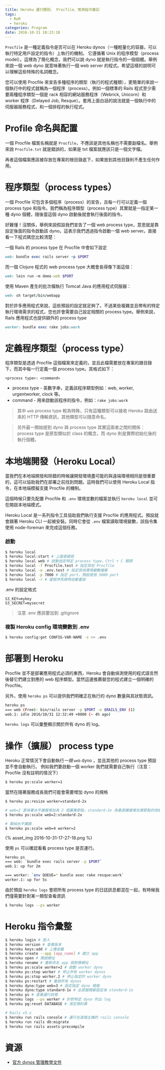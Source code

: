 ```yaml
---
title: Heroku 運行類別、 Procfile、常用指令筆記
tags:
  - RoR
  - heroku
categories: Program
date: 2016-10-31 18:23:18
---
```



`Procfile` 是一種定義指令是否可以在 Heroku dynos（一種輕量化的容器，可以執行特定用戶設定的指令）上執行的機制。
它遵循著 Unix 的程序模型（process model）。這裡為了簡化概念，我們可以說 dyno 就是執行指令的一個個體。舉例來說一個 web dyno 就意味著執行一個 web server 的程式。希望這樣的說明可以理解這些特殊的名詞概念。

<!--more-->

您可以使用 Procfile 來宣告多種程序的類型（執行的程式種類），更簡單的來說一個執行中的程式就稱為一個程序（process）。例如一個標準的 Rails 程式至少需要兩種程序類型一個是 rack 相容的網站服務程序（Webrick, Unicorn）和 worker 程序（Delayed Job, Resque）。套用上面白話的說法就是一個執行中的伺服器服務程式，和一個排程的執行程式。

# Profile 命名與配置

一個 Procfile 檔案名稱就是 `Procfile`，不應該是其他名稱也不需要副檔名。舉例來說 `Procfile.txt` 就是錯誤的，如果是 txt 檔案就應該只是一個文字檔。

再者這個檔案應該被存放在專案的根目錄底下，如果放到其他目錄則不產生任何作用。

# 程序類型（process types）

一個 Procfile 可包含多個程序（process）的宣告，且每一行可以定義一個 process type 和指令。我們稱為程序類型（process type）其實就是一指定某一種 dyno 個體，隨後當這個 dyno 啟動後就會執行後面的指令。

好難懂！沒關係，舉例來說假設我們宣告了一個 web process type，意思就是靠設定後面的指令啟動該 dyno。這表示我們透過指令啟動一個 web server。直接看一下程式碼您比較清楚：

一個 Rails 的 process type 在 Procfile 中會如下設定

```rb
web: bundle exec rails server -p $PORT
```

而一個 Clojure 程式的 web process type 大概會長得像下面這個：

```rb
web: lein run -m demo.web $PORT
```

使用 Maven 產生的批次檔執行 Tomcat Java 的應用程式伺服器：

```rb
web: sh target/bin/webapp
```

對於許多應用程式來說，這些預設的設定就足夠了。不過某些複雜並且帶有的特定執行環境需求的程式，您也許會需要自己設定相關的 process type。舉例來說，Rails 應用程式也提供額外的 process type

```rb
worker: bundle exec rake jobs:work
```

# 定義程序類型（process type）

程序類型是透過 Procfile 這個檔案來定義的，並且此檔需要放在專案的跟目錄下，而其中每一行定義一個 process type。其格式如下：

```
<process type>: <command>
```

* process type - 英數字串，定義該程序類型例如：web, worker, urgentworker, clock 等。
* command - 用來啟動該程序的指令，例如：`rake jobs:work`

> 其中 `web` process type 較為特殊，只有這種類型可以接收 Heroku 路由送來的 HTTP 傳輸資訊，其他類型可以隨意命名。

> 另外最一開始提到 dyno 與 process type 其實這兩者之間的關係： process type 是原型類似於 class 的概念，而 dyno 則是實際初始化後的執行個體。


# 本地端開發（Heroku Local）

當我們在本地端開發和除錯的時候讓開發環境盡可能的與遠端環境相同是很重要的，這可以協助我們在部署之前找到問題。這時我們可以使用 Heroku Local 指令，在本地端模擬支援 Procfile 的機制。

這個時候只要先配置 Procfile 和 `.env` 環境並數的檔案並執行 `heroku local` 並可在開啟本地端模式。

Heroku Local 是一系列指令工具協助我們執行支援 Procfile 的應用程式。預設就會跟著 Heroku CLI 一起被安裝。同時它會從 `.env` 檔案讀取環境變數，該指令集使用 node-foreman 來完成這個任務。

### 啟動

```bash
$ heroku local
$ heroku local:start # 上面是縮寫
$ heroku local web # 啟動指定特定 process type，Ctrl + C 關閉
$ heroku local -f Procfile.test # 指定其他 Procfile
$ heroku local -e .env.test # 指定其他環境變數檔案
$ heroku local -p 7000 # 指定 port，預設使用 5000 port
$ heroku local -r # 當程序死掉時自動重啟
```

.env 的設定格式

```
S3_KEY=mykey
S3_SECRET=mysecret
```

> 注意 .env 應該要加到 .gitignore

### 複製 Heroku config 環境變數到 .env

```bash
$ heroku config:get CONFIG-VAR-NAME -s >> .env
```

# 部署到 Heroku

Procfile 並不是部署應用程式必須的東西，Heroku 會自動偵測使用的程式語言然後替它們建立對應的 web 程序類型。當然這邊推薦替您的程式建立一個明確的 Procfile。

另外，使用 `heroku ps` 可以提供我們明確正在執行的 dyno 數量與其狀態資訊。

```bash
heroku ps
=== web (Free): bin/rails server -p $PORT -e $RAILS_ENV (1)
web.1: idle 2016/10/31 12:32:49 +0800 (~ 4h ago)
```

`heroku logs` 可以彙整顯示關於所有 dyno 的 log。

# 操作（擴展） process type

Heroku 正常情況下會自動執行*一個* `web` dyno ，並且其他的 process type 預設並不會自動執行。
例如我們要啟動一個 worker 我們就需要自己執行（注意：Procfile 沒有註明的情況下）

```bash
$ heroku ps:scale worker=1
```

當然在隨著服務成長我們可能會需要增加 dyno 的規格

```bash
$ heroku ps:resize worker=standard-2x

# web=2 意味著水平擴展增加為 2 個叢集節點，standard-2x 為垂直擴展增加單節點的效能
$ heroku ps:scale web=2:standard-2x

# 單純水平擴展
$ heroku ps:scale web=4 worker=2
```

{% asset_img 2016-10-31-17-27-18.png %}

使用 `ps` 可以確認看看 process type 是否運行。

```bash
heroku ps
=== web: `bundle exec rails server -p $PORT`
web.1: up for 2m

=== worker: `env QUEUE=* bundle exec rake resque:work`
worker.1: up for 5s
```

由於預設 `heroku logs` 會把所有 process type 的日誌訊息都混在一起，有時候我們僅需要針對某一類型查看資訊

```bash
$ heroku logs --ps worker
```

# Heroku 指令彙整

```bash
$ heroku login # 登入
$ heroku version # 查看版本
$ heroku keys:add # 上傳金鑰
$ heroku create --app [app_name] # 建立 app
$ heroku open # 開啟網址
$ heroku rename # 重新命名 app 與對應網址
$ heroku ps:scale worker=2 # 啟動 worker dyno
$ heroku ps:stop worker # 停止所有 worker dynos
$ heroku ps:stop worker.2 # 停止指定的 worker dyno
$ heroku ps:restart # 重啟所有 dynos
$ heroku dyno:type web=3 # 設定指定 dyno 規格
$ heroku dyno:type standard-1x # 全部服務都設定為 standard-1x
$ heroku ps # 查看運行狀態
$ heroku logs --ps worker # 針對特定 dyno 列出 log
$ heroku pg:reset DATABASE # 清空資料庫

# Rails v5.x
$ heroku run rails console # 運行在遠端主機的 rails console
$ heroku run rails db:migrate
$ heroku run rails assets:precompile
```

# 資源

* [官方 dynos 管理教學文件](https://devcenter.heroku.com/articles/dynos)
